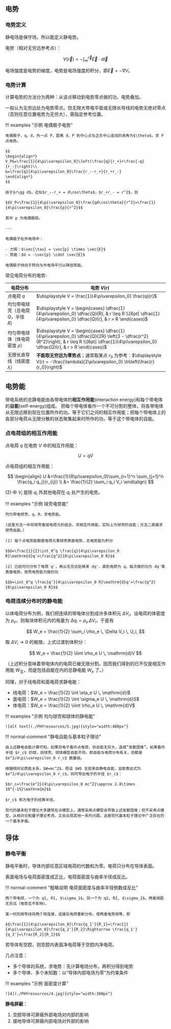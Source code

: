 ## 电势

### 电势定义

静电场是保守场，所以能定义静电势。

电势（相对无穷远参考点）：

$$
V(\vec{r}) = -\int_{\infty}^{\vec{r}} \vec{E} \cdot d\vec{l}
$$

电场强度是电势的梯度，电势是电场强度的积分，即$\vec{E}=-\nabla V$。

### 电势计算

计算电势的方法分为两种：从该点移动到电势零点做的功，电势叠加。

一般认为无穷远处为电势零点。但无限大带电平面或无限长导线的电势无绝对零点（否则任意位置电势为无穷大），需指定参考位置。

!!! examples "示例 电偶极子电势"

    电偶极子，q，d，外一点 P，距离 d，P 到中心点与正负中心连线的夹角为$\theta$，求 P 点电势。

    $$
    \begin{align*}
    V_P&=\frac{1}{4\pi\varepsilon_0}\left(\frac{q}{r_+}+\frac{-q}{r_-}\right)\\
    &=\frac{q}{4\pi\varepsilon_0}\frac{r_--r_+}{r_+r_-}
    \end{align*}
    $$

    由于$r\gg d$，近似$r_--r_+ = d\cos\theta$，$r_+r_- = r^2$，则

    $$V_P=\frac{1}{4\pi\varepsilon_0}\frac{qd\cos\theta}{r^2}=\frac{1}{4\pi\varepsilon_0}\frac{p}{r^2}$$

    其中 p 为电偶极矩。

    ---

    电偶极子在外电场中：

    - 力矩：$\vec{\tau} = \vec{p} \times \vec{E}$
    - 势能：$U = -\vec{p} \cdot \vec{E}$

    电偶极子倾向于转向与外电场平行以降低势能。

常见电荷分布的电势:

| 电荷分布                             | 电势 $V(r)$                                                                                                                                                                                       |
| ------------------------------------ | ------------------------------------------------------------------------------------------------------------------------------------------------------------------------------------------------- |
| 点电荷 $q$                           | $\displaystyle V = \frac{1}{4\pi\varepsilon_0} \frac{q}{r}$                                                                                                                                       |
| 均匀带电球壳（总电荷 $Q$，半径 $R$） | $\displaystyle V = \begin{cases} \dfrac{1}{4\pi\varepsilon_0} \dfrac{Q}{R}, & r \leq R \\[6pt] \dfrac{1}{4\pi\varepsilon_0} \dfrac{Q}{r}, & r > R \end{cases}$                                    |
| 均匀带电球体（体电荷密度 $\rho$）    | $\displaystyle V = \begin{cases} \dfrac{1}{4\pi\varepsilon_0} \dfrac{Q}{2R} \left(3 - \dfrac{r^2}{R^2}\right), & r \leq R \\[6pt] \dfrac{1}{4\pi\varepsilon_0} \dfrac{Q}{r}, & r > R \end{cases}$ |
| 无限长直导线（线密度 $\lambda$）     | **不能取无穷远为零势点**；通常取某点 $r_0$ 为参考：$\displaystyle V(r) = -\frac{\lambda}{2\pi\varepsilon_0} \ln\left(\frac{r}{r_0}\right)$                                                        |

## 电势能

带电系统的总静电能由各带电体的**相互作用能**(interaction energy)和每个带电体的**自能**(self-energy)组成。
把每个带电体看作一个不可分割的整体，将各带电体从无限远移到现在位置所作的功，等于它们之间的相互作用能；把每个带电体上的各部分电荷从无限分散的状态聚集起来时所作的功，等于这个带电体的自能。

### 点电荷组的相互作用能

点电荷 $q$ 在电势 $V$ 中的相互作用能：

$$
U = qV
$$

点电荷组的相互作用能：

$$
\begin{align}
U &=\frac{1}{8\pi\varepsilon_0}\sum_{i=1}^n \sum_{j=1}^n \frac{q_i q_j}{r_{ij}} \\
&= \frac{1}{2} \sum_i q_i V_i
\end{align}
$$

(2) 中 $V_i$ 是除 $q_i$ 外其他电荷在 $q_i$ 处产生的电势。

!!! examples "示例 球壳电势能"

    均匀带电球壳，q，R，求电势能。

    (这里方法一中将球壳看成电荷元的组合，求相互作用能，实际上为球壳的自能；方法二直接求球壳自能。)

    (1) 每个点电势能都是电荷元乘球壳表面电势，总电势能为积分

    $$U=\frac{1}{2}\int_0^q \frac{q}{4\pi\varepsilon_0 R}\mathrm{d}q'=\frac{q^2}{8\pi\varepsilon_0 R}$$

    (2) 已经均匀分布了电荷 q'，再从无穷远处移来 dq'，直到电荷为 q。每次做的功为 dq'乘表面电势，球壳电势能为做的功

    $$U=\int_0^q \frac{q'}{4\pi\varepsilon_0 R}\mathrm{d}q'=\frac{q^2}{8\pi\varepsilon_0 R}$$

### 电荷连续分布时的静电能

以体电荷分布为例，我们把连续的带电体分割成许多体积元 $\Delta V_i$，设电荷的体密度为 $\rho_e$，则每块体积元内的电量为 $\Delta q_i = \rho_e \, \Delta V_i$，于是有

$$
W_e = \frac{1}{2} \sum_i \rho_e \, \Delta V_i \, U_i,
$$

取 $\Delta V_i \to 0$ 的极限，上式过渡到体积分：

$$
W_e = \frac{1}{2} \iiint \rho_e U \, \mathrm{d}V
$$

（上述积分意味着带电体内的电荷已被无限分割，因而我们得到的已不仅是相互作用能 $W_{\text{互}}$，而是包括自能在内的总静电能 $W_e$ 了。）

同理，对于线电荷和面电荷求静电能：

- 线电荷：$W_e = \frac{1}{2} \int \eta_e U \, \mathrm{d}l$
- 面电荷：$W_e = \frac{1}{2} \iint \sigma_e U \, \mathrm{d}S$
- 体电荷：$W_e = \frac{1}{2} \iiint \rho_e U \, \mathrm{d}V$

!!! examples "示例 均匀球壳和球体的静电能"

    ![alt text](./PHYresources/5.jpg){style="width:400px"}

!!! normal-comment "静电自能与基本粒子理论"

    由上述静电自能计算可知，如果将电子看作点电荷，则自能无穷大，造成“发散困难”。如果看作半径 $r_c$ 的球，则球壳、球体模型自能不同，即自能与电荷分布有关，但都是 $e^2/4\pi\varepsilon_0 r_c$ 数量级。

    根据相对论质能关系，$W=mc^2$，假设 $W$ 全部来自静电自能，且取表达式为 $e^2/4\pi\varepsilon_0 r_c$，则可导出电子的半径 $r_c$：

    $$r_c=\frac{e^2}{4\pi\varepsilon_0 mc^2}\approx 2.8\times 10^{-15}\mathrm{m}$$

    $r_c$ 称为电子的经典半径。

    现代的基本粒子理论大多建筑在点模型上，通常采用点模型会导致上述发散困难；但不采用点模型，从相对论和量子理论考虑，又会出现其他一系列问题。这是现代基本粒子理论中广泛存在的一个基本矛盾。

## 导体

### 静电平衡

静电平衡时，导体内部任意区域电荷的代数和为零。电荷只分布在导体表面。

表面电场与电荷面密度成正比，电荷面密度与曲率半径成反比。

!!! normal-comment "粗略说明 电荷面密度与曲率半径倒数成反比"

    两个带电球，一个为 q1, R1, $\sigma_1$，另一个为 q2, R2, $\sigma_2$。两者相距无穷远（电势互不影响）。

    某一时刻用导线将两个球连接，连接后电荷重新分布，使两者电势相等，即

    $$\frac{1}{4\pi\varepsilon_0}\frac{q_1'}{R_1}=\frac{1}{4\pi\varepsilon_0}\frac{q_2'}{R_2}\Rightarrow \frac{q_1'}{q_2'}=\frac{R_2}{R_1}$$

若导体有空腔，则空腔内表面净电荷等于空腔内净电荷。

几点注意：

- 多个导体的系统，求电势：先计算电场分布，再积分得到电势
- 多个导体、多个未知数：以“导体内部电场为零”为约束条件

!!! examples "示例 面密度计算"

    ![4](./PHYresources/4.jpg){style="width:380px"}

**静电屏蔽**：

1. 空腔导体可屏蔽外部电场对内部的影响
2. 接地导体可屏蔽内部电场对外部的影响
